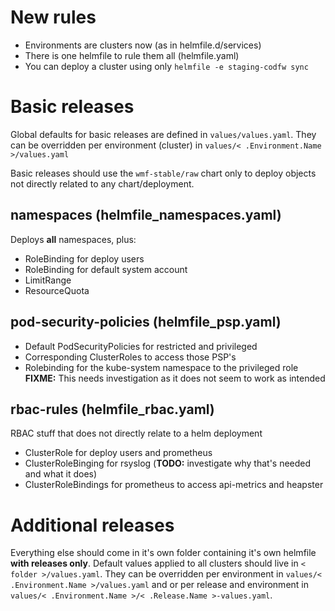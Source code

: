 # New rules
* Environments are clusters now (as in helmfile.d/services)
* There is one helmfile to rule them all (helmfile.yaml)
* You can deploy a cluster using only `helmfile -e staging-codfw sync`

# Basic releases
Global defaults for basic releases are defined in `values/values.yaml`.
They can be overridden per environment (cluster) in `values/< .Environment.Name >/values.yaml`

Basic releases should use the `wmf-stable/raw` chart only to deploy objects not
directly related to any chart/deployment.

## namespaces (helmfile_namespaces.yaml)
Deploys **all** namespaces, plus:
* RoleBinding for deploy users
* RoleBinding for default system account
* LimitRange
* ResourceQuota

## pod-security-policies (helmfile_psp.yaml)
* Default PodSecurityPolicies for restricted and privileged
* Corresponding ClusterRoles to access those PSP's
* Rolebinding for the kube-system namespace to the privileged role
**FIXME:** This needs investigation as it does not seem to work as intended

## rbac-rules (helmfile_rbac.yaml)
RBAC stuff that does not directly relate to a helm deployment
* ClusterRole for deploy users and prometheus
* ClusterRoleBinging for rsyslog (**TODO:** investigate why that's needed and what it does)
* ClusterRoleBindings for prometheus to access api-metrics and heapster

# Additional releases
Everything else should come in it's own folder containing it's own helmfile **with releases only**.
Default values applied to all clusters should live in `< folder >/values.yaml`.
They can be overridden per environment in `values/< .Environment.Name >/values.yaml`
and or per release and environment in `values/< .Environment.Name >/< .Release.Name >-values.yaml`.